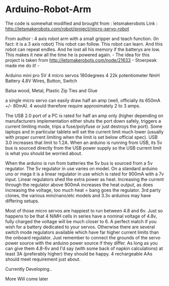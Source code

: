 # Arduino-Robot-Arm
The code is somewhat modified and brought from : letsmakerobots
Link : http://letsmakerobots.com/robot/project/micro-servo-robot

From author : 
4 axis robot arm with a small gripper and teach function. (In fact: it is a 3 axis robot)
This robot can follow. This robot can learn. And this robot can repeat endles. And he lost all his memory if the batterys are low. This makes it new all the time he is powered again. - The idea for this project is taken from http://letsmakerobots.com/node/21633 - Stoerpeak made me do it! -

Arduino mini pro 5V
4 micro servos 180degrees
4 22k potentiometer
NmH Battery 4.8V
Wires, Button, Switch

Balsa wood, Metal, Plastic
Zip Ties and Glue

a single micro servo can easily draw half an amp (well, officially its 650mA +/- 80mA). 4 would therefore require approximately 2 to 3 amps.

The USB 2.0 port of a PC is rated for half an amp only (higher depending on manufacturers implementation either shuts the port down safely, triggers a current limiting mode, trips a fuse/polyfuse or just destroys the port). Some laptops and in particular tablets will set the current limit much lower (usually with proper current limiting when the limit is set below official spec). USB 3.0 increases that limit to 1.2A. When an arduino is running from USB, its 5v bus is sourced directly from the USB power supply so the USB current limit is what you should be worried about.

When the arduino is run from batteries the 5v bus is sourced from a 5v regulator. The 5v regulator in use varies on model. On a standard arduino uno or mega it is a linear regulator in use which is rated for 900mA with a 7v input. Linear regulators shed the extra power as heat. Increasing the current through the regulator above 900mA increases the heat output, as does increasing the voltage, too much heat = bang goes the regulator. 3rd party clones, the various mini/nano/etc models and 3.3v arduinos may have differing setups.

Most of those micro servos are happiest to run between 4.8 and 6v. Just so happens to be that 4 NiMH cells in series have a nominal voltage of 4.8v, fully charged the voltage will be much closer to 6. A perfect match if you wish for a battery dedicated to your servos. Otherwise there are several switch mode regulators available which have far higher current limits than the onboard regulator. Just remember to connect the grounds of the servo power source with the arduino power source if they differ. As long as you can give them 4.8-6v and I'd say (with some back of napkin calculations) at least 3A (preferably higher) they should be happy. 4 rechargeable AAs should meet requirement just about.


Currently Developing.. 

More Will come later
